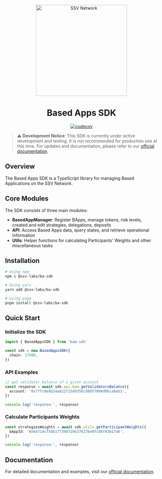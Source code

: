 <p align="center">
  <img src="https://ssv.network/wp-content/uploads/2024/06/full_logo_white.svg" alt="SSV Network" width="300"/>
</p>

<h1 align="center">Based Apps SDK</h1>

<p align="center">
  <a href="https://codecov.io/gh/ssvlabs/ssv-sdk">
    <img src="https://codecov.io/gh/ssvlabs/ssv-sdk/graph/badge.svg?token=2j2HCF1fSb" alt="codecov"/>
  </a>
</p>

> **⚠️ Development Notice**: This SDK is currently under active development and testing. It is not recommended for production use at this time. For updates and documentation, please refer to our [official documentation](https://docs.ssv.network).

## Overview

The Based Apps SDK is a TypeScript library for managing Based Applications on the SSV Network.

## Core Modules

The SDK consists of three main modules:

- **BasedAppManager**: Register BApps, manage tokens, risk levels, created and edit strategies, delegations, deposits
- **API**: Access Based Apps data, query states, and retrieve operational information
- **Utils**: Helper functions for calculating Participants' Weights and other miscellaneous tasks

## Installation

```bash
# Using npm
npm i @ssv-labs/ba-sdk

# Using yarn
yarn add @ssv-labs/ba-sdk

# Using pnpm
pnpm install @ssv-labs/ba-sdk
```

## Quick Start

### Initialize the SDK

```typescript
import { BasedAppsSDK } from 'bam-sdk'

const sdk = new BasedAppsSDK({
  chain: 17000,
})
```

### API Examples

```typescript
// get validator balance of a given account
const response = await sdk.api.bam.getValidatorsBalance({
  account: '0x77fc6e8b24a623725d935bc88057098d0bca6eb3',
})

console.log('response:', response)
```

### Calculate Participants Weights

```ts
const strategiesWeights = await sdk.utils.getParticipantWeights({
  bAppId: '0x64714cf5db177398729e37627be0fc08f43b17a6',
})

console.log('response:', response)
```

## Documentation

For detailed documentation and examples, visit our [official documentation](https://docs.ssv.network).
